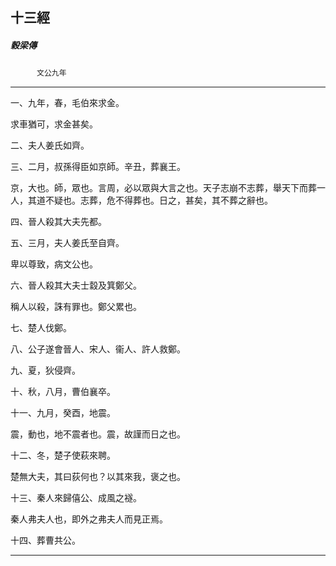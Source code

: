 

## 十三經

##### 穀梁傳
　　　`文公九年`

* * *

一、九年，春，毛伯來求金。

求車猶可，求金甚矣。

二、夫人姜氏如齊。

三、二月，叔孫得臣如京師。辛丑，葬襄王。

京，大也。師，眾也。言周，必以眾與大言之也。天子志崩不志葬，舉天下而葬一人，其道不疑也。志葬，危不得葬也。日之，甚矣，其不葬之辭也。

四、晉人殺其大夫先都。

五、三月，夫人姜氏至自齊。

卑以尊致，病文公也。

六、晉人殺其大夫士縠及箕鄭父。

稱人以殺，誅有罪也。鄭父累也。

七、楚人伐鄭。

八、公子遂會晉人、宋人、衞人、許人救鄭。

九、夏，狄侵齊。

十、秋，八月，曹伯襄卒。

十一、九月，癸酉，地震。

震，動也，地不震者也。震，故謹而日之也。

十二、冬，楚子使萩來聘。

楚無大夫，其曰荻何也？以其來我，褒之也。

十三、秦人來歸僖公、成風之襚。

秦人弗夫人也，即外之弗夫人而見正焉。

十四、葬曹共公。

* * *

